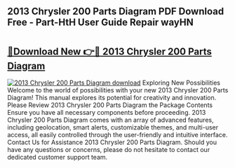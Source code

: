 ## 2013 Chrysler 200 Parts Diagram PDF Download Free - Part-HtH User Guide Repair wayHN

# <h2><a href="http://dfheq70.blite.top/?on=2013+Chrysler+200+Parts+Diagram">🔗Download New 👉🔴 2013 Chrysler 200 Parts Diagram</a></h2>

[![2013 Chrysler 200 Parts Diagram download](https://i.imgur.com/lujVjoI.png)](http://dfheq70.blite.top/?on=2013+Chrysler+200+Parts+Diagram)
Exploring New Possibilities Welcome to the world of possibilities with your new 2013 Chrysler 200 Parts Diagram! This manual explores its potential for creativity and innovation. Please Review 2013 Chrysler 200 Parts Diagram the Package Contents Ensure you have all necessary components before proceeding. 2013 Chrysler 200 Parts Diagram comes with an array of advanced features, including geolocation, smart alerts, customizable themes, and multi-user access, all easily controlled through the user-friendly and intuitive interface. Contact Us for Assistance 2013 Chrysler 200 Parts Diagram. Should you have any questions or concerns, please do not hesitate to contact our dedicated customer support team.
